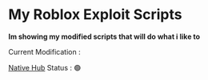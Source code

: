# My Roblox Exploit Scripts
**Im showing my modified scripts that will do what i like to**

Current Modification :

[Native Hub](https://getnative.cc) Status : 🟢
